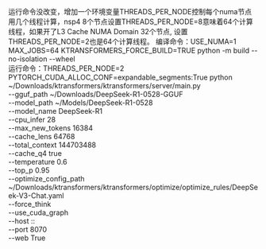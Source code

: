 运行命令没改变，增加一个环境变量THREADS_PER_NODE控制每个numa节点用几个线程计算，nsp4 8个节点设置THREADS_PER_NODE=8意味着64个计算线程，如果开了L3 Cache NUMA Domain 32个节点, 设置THREADS_PER_NODE=2也是64个计算线程。
编译命令：USE_NUMA=1 MAX_JOBS=64 KTRANSFORMERS_FORCE_BUILD=TRUE python -m build --no-isolation --wheel  
运行命令：THREADS_PER_NODE=2 PYTORCH_CUDA_ALLOC_CONF=expandable_segments:True python ~/Downloads/ktransformers/ktransformers/server/main.py \
--gguf_path ~/Downloads/DeepSeek-R1-0528-GGUF \
--model_path ~/Models/DeepSeek-R1-0528 \
--model_name DeepSeek-R1 \
--cpu_infer 28 \
--max_new_tokens 16384 \
--cache_lens 64768 \
--total_context 144703488 \
--cache_q4 true \
--temperature 0.6 \
--top_p 0.95 \
--optimize_config_path ~/Downloads/ktransformers/ktransformers/optimize/optimize_rules/DeepSeek-V3-Chat.yaml \
--force_think \
--use_cuda_graph \
--host :: \
--port 8070 \
--web True
